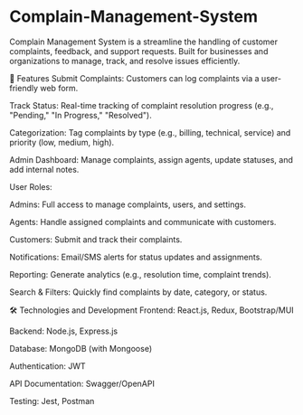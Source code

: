 # Complain-Management-System
Complain Management System is a streamline the handling of customer complaints, feedback, and support requests. Built for businesses and organizations to manage, track, and resolve issues efficiently.

🚀 Features
Submit Complaints: Customers can log complaints via a user-friendly web form.

Track Status: Real-time tracking of complaint resolution progress (e.g., "Pending," "In Progress," "Resolved").

Categorization: Tag complaints by type (e.g., billing, technical, service) and priority (low, medium, high).

Admin Dashboard: Manage complaints, assign agents, update statuses, and add internal notes.

User Roles:

Admins: Full access to manage complaints, users, and settings.

Agents: Handle assigned complaints and communicate with customers.

Customers: Submit and track their complaints.

Notifications: Email/SMS alerts for status updates and assignments.

Reporting: Generate analytics (e.g., resolution time, complaint trends).

Search & Filters: Quickly find complaints by date, category, or status.

🛠️ Technologies and Development
Frontend: React.js, Redux, Bootstrap/MUI

Backend: Node.js, Express.js

Database: MongoDB (with Mongoose)

Authentication: JWT

API Documentation: Swagger/OpenAPI

Testing: Jest, Postman
 
